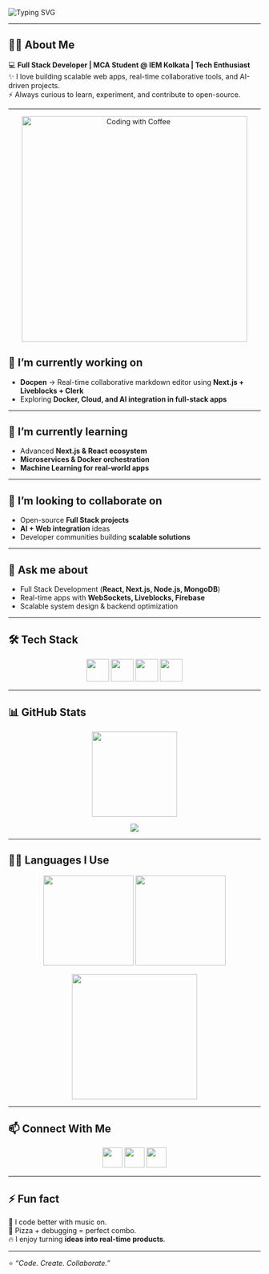 <!-- Animated Typing Banner -->
![Typing SVG](https://readme-typing-svg.herokuapp.com?font=Fira+Code&duration=3000&pause=1000&color=00F7FF&center=true&vCenter=true&width=600&lines=Hi+there+👋;+I'm+Tushit+Chakraborty!;Full+Stack+Developer+💻;Passionate+about+Web+%26+AI;Building+real-time+apps+🚀)


---

## 👨‍💻 About Me  
💻 **Full Stack Developer | MCA Student @ IEM Kolkata | Tech Enthusiast**  
✨ I love building scalable web apps, real-time collaborative tools, and AI-driven projects.  
⚡ Always curious to learn, experiment, and contribute to open-source.  

---

<!-- Coding + Coffee GIF -->
<p align="center">
  <img src="https://media.giphy.com/media/v1.Y2lkPTc5MGI3NjExcG15YmVobDZ0cTJmb3A0dnplYWh0bWZsMW5scm15dDAwczhzZnQxZCZlcD12MV9naWZzX3NlYXJjaCZjdD1n/qgQUggAC3Pfv687qPC/giphy.gif" alt="Coding with Coffee" width="450"/>
</p>

## 🔭 I’m currently working on  
- **Docpen** → Real-time collaborative markdown editor using **Next.js + Liveblocks + Clerk**  
- Exploring **Docker, Cloud, and AI integration in full-stack apps**  

---

## 🌱 I’m currently learning  
- Advanced **Next.js & React ecosystem**  
- **Microservices & Docker orchestration**  
- **Machine Learning for real-world apps**  

---

## 👯 I’m looking to collaborate on  
- Open-source **Full Stack projects**  
- **AI + Web integration** ideas  
- Developer communities building **scalable solutions**  

---

## 💬 Ask me about  
- Full Stack Development (**React, Next.js, Node.js, MongoDB**)  
- Real-time apps with **WebSockets, Liveblocks, Firebase**  
- Scalable system design & backend optimization  

---

## 🛠️ Tech Stack  
<p align="center">
<img src="https://skillicons.dev/icons?i=js,ts,python,java" height="45" />
<img src="https://skillicons.dev/icons?i=html,css,scss,react,nextjs,tailwind" height="45" />
<img src="https://skillicons.dev/icons?i=nodejs,express,mongodb,postgres,mysql,firebase,docker" height="45" />
<img src="https://skillicons.dev/icons?i=git,github,vscode,postman,npm" height="45" />
</p>

---

## 📊 GitHub Stats  
<p align="center">
  <img src="https://github-readme-stats.vercel.app/api?username=Tushit007&show_icons=true&theme=radical" height="170"/>
</p>  

<p align="center">
  <img src="https://github-readme-activity-graph.vercel.app/graph?username=Tushit007&theme=react-dark" />
</p>

---

## 🧑‍💻 Languages I Use  
<p align="center">
  <img src="https://github-profile-summary-cards.vercel.app/api/cards/repos-per-language?username=Tushit007&theme=radical" height="180" />
  <img src="https://github-profile-summary-cards.vercel.app/api/cards/most-commit-language?username=Tushit007&theme=radical" height="180" />
</p>

<p align="center">
  <img src="https://github-readme-stats.vercel.app/api/top-langs/?username=Tushit007&layout=pie&theme=radical" height="250"/>
</p>

---

## 📫 Connect With Me  
<p align="center">
  <a href="mailto:tushit.2001@gmail.com"><img src="https://skillicons.dev/icons?i=gmail" height="40"/></a>
  <a href="https://www.linkedin.com/in/tushit007?utm_source=share&utm_campaign=share_via&utm_content=profile&utm_medium=android_app"><img src="https://skillicons.dev/icons?i=linkedin" height="40"/></a>
  <a href="https://github.com/Tushit007"><img src="https://skillicons.dev/icons?i=github" height="40"/></a>
</p>

---

## ⚡ Fun fact  
🎵 I code better with music on.  
🍕 Pizza + debugging = perfect combo.  
🔥 I enjoy turning **ideas into real-time products**.  

---
⭐️ *“Code. Create. Collaborate.”*  
